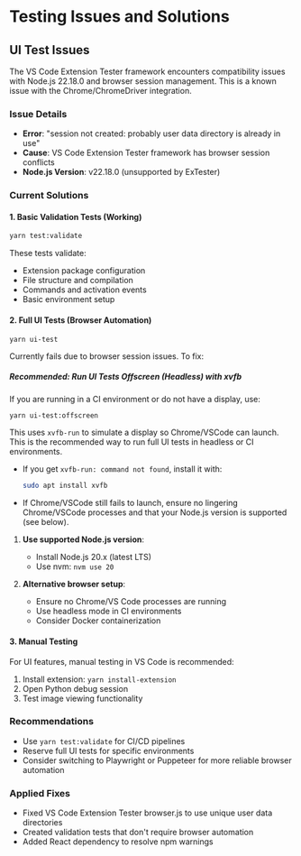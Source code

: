 # Testing Issues and Solutions

## UI Test Issues

The VS Code Extension Tester framework encounters compatibility issues with Node.js 22.18.0 and browser session management. This is a known issue with the Chrome/ChromeDriver integration.

### Issue Details

- **Error**: "session not created: probably user data directory is already in use"
- **Cause**: VS Code Extension Tester framework has browser session conflicts
- **Node.js Version**: v22.18.0 (unsupported by ExTester)

### Current Solutions

#### 1. Basic Validation Tests (Working)

```bash
yarn test:validate
```

These tests validate:

- Extension package configuration
- File structure and compilation
- Commands and activation events
- Basic environment setup

#### 2. Full UI Tests (Browser Automation)

```
yarn ui-test
```

Currently fails due to browser session issues. To fix:

##### **Recommended: Run UI Tests Offscreen (Headless) with xvfb**

If you are running in a CI environment or do not have a display, use:

```
yarn ui-test:offscreen
```

This uses `xvfb-run` to simulate a display so Chrome/VSCode can launch. This is the recommended way to run full UI tests in headless or CI environments.

- If you get `xvfb-run: command not found`, install it with:
  ```bash
  sudo apt install xvfb
  ```
- If Chrome/VSCode still fails to launch, ensure no lingering Chrome/VSCode processes and that your Node.js version is supported (see below).

1. **Use supported Node.js version**:
   - Install Node.js 20.x (latest LTS)
   - Use nvm: `nvm use 20`

2. **Alternative browser setup**:
   - Ensure no Chrome/VS Code processes are running
   - Use headless mode in CI environments
   - Consider Docker containerization

#### 3. Manual Testing

For UI features, manual testing in VS Code is recommended:

1. Install extension: `yarn install-extension`
2. Open Python debug session
3. Test image viewing functionality

### Recommendations

- Use `yarn test:validate` for CI/CD pipelines
- Reserve full UI tests for specific environments
- Consider switching to Playwright or Puppeteer for more reliable browser automation

### Applied Fixes

- Fixed VS Code Extension Tester browser.js to use unique user data directories
- Created validation tests that don't require browser automation
- Added React dependency to resolve npm warnings
